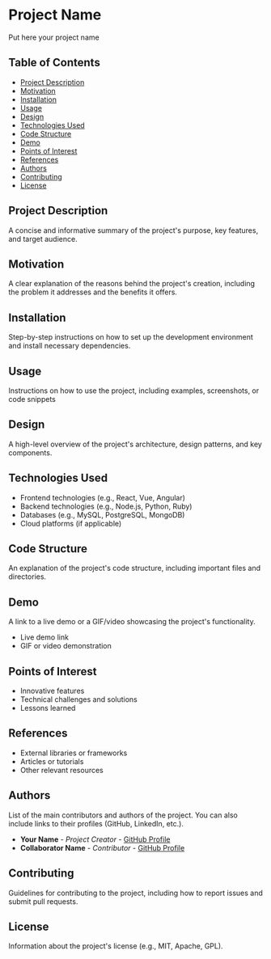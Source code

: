 
<h1>Project Name</h1>
<p>Put here your project name</p>

<h2>Table of Contents</h2>
<ul>
    <li><a href="#project-description">Project Description</a></li>
    <li><a href="#motivation">Motivation</a></li>
    <li><a href="#installation">Installation</a></li>
    <li><a href="#usage">Usage</a></li>
    <li><a href="#design">Design</a></li>
    <li><a href="#technologies-used">Technologies Used</a></li>
    <li><a href="#code-structure">Code Structure</a></li>
    <li><a href="#demo">Demo</a></li>
    <li><a href="#points-of-interest">Points of Interest</a></li>
    <li><a href="#references">References</a></li>
    <li><a href="#authors">Authors</a></li> 
    <li><a href="#contributing">Contributing</a></li>
    <li><a href="#license">License</a></li>
</ul>

<h2 id="project-description">Project Description</h2>
<p>A concise and informative summary of the project's purpose, key features, and target audience.</p>

<h2 id="motivation">Motivation</h2>
<p>A clear explanation of the reasons behind the project's creation, including the problem it addresses and the benefits it offers.</p>

<h2 id="installation">Installation</h2>
<p>Step-by-step instructions on how to set up the development environment and install necessary dependencies. </p>


<h2 id="usage">Usage</h2>
<p>Instructions on how to use the project, including examples, screenshots, or code snippets</p>


<h2 id="design">Design</h2>
<p>A high-level overview of the project's architecture, design patterns, and key components.</p>

<h2 id="technologies-used">Technologies Used</h2>
<ul>
    <li>Frontend technologies (e.g., React, Vue, Angular)</li>
    <li>Backend technologies (e.g., Node.js, Python, Ruby)</li>
    <li>Databases (e.g., MySQL, PostgreSQL, MongoDB)</li>
    <li>Cloud platforms (if applicable)</li>
</ul>

<h2 id="code-structure">Code Structure</h2>
<p>An explanation of the project's code structure, including important files and directories.</p>

<h2 id="demo">Demo</h2>
<p>A link to a live demo or a GIF/video showcasing the project's functionality.</p>
<ul>
    <li>Live demo link</li>
    <li>GIF or video demonstration</li>
</ul>

<h2 id="points-of-interest">Points of Interest</h2>
<ul>
    <li>Innovative features</li>
    <li>Technical challenges and solutions</li>
    <li>Lessons learned</li>
</ul>

<h2 id="references">References</h2>
<ul>
    <li>External libraries or frameworks</li>
    <li>Articles or tutorials</li>
    <li>Other relevant resources</li>
</ul>

<h2 id="authors">Authors</h2>
<p>List of the main contributors and authors of the project. You can also include links to their profiles (GitHub, LinkedIn, etc.).</p>
<ul>
    <li><strong>Your Name</strong> - <em>Project Creator</em> - <a href="https://github.com/username">GitHub Profile</a></li>
    <li><strong>Collaborator Name</strong> - <em>Contributor</em> - <a href="https://github.com/username">GitHub Profile</a></li>
</ul>

<h2 id="contributing">Contributing</h2>
<p>Guidelines for contributing to the project, including how to report issues and submit pull requests.</p>

<h2 id="license">License</h2>
<p>Information about the project's license (e.g., MIT, Apache, GPL).</p>